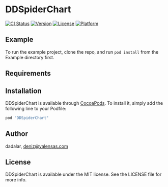 # DDSpiderChart

[![CI Status](http://img.shields.io/travis/dadalar/DDSpiderChart.svg?style=flat)](https://travis-ci.org/dadalar/DDSpiderChart)
[![Version](https://img.shields.io/cocoapods/v/DDSpiderChart.svg?style=flat)](http://cocoapods.org/pods/DDSpiderChart)
[![License](https://img.shields.io/cocoapods/l/DDSpiderChart.svg?style=flat)](http://cocoapods.org/pods/DDSpiderChart)
[![Platform](https://img.shields.io/cocoapods/p/DDSpiderChart.svg?style=flat)](http://cocoapods.org/pods/DDSpiderChart)

## Example

To run the example project, clone the repo, and run `pod install` from the Example directory first.

## Requirements

## Installation

DDSpiderChart is available through [CocoaPods](http://cocoapods.org). To install
it, simply add the following line to your Podfile:

```ruby
pod "DDSpiderChart"
```

## Author

dadalar, deniz@valensas.com

## License

DDSpiderChart is available under the MIT license. See the LICENSE file for more info.
